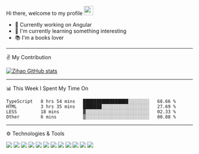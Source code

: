 Hi there, welcome to my profile <img src="https://c.tenor.com/AUHgwWxTw14AAAAi/dm4uz3-foekoe.gif" width="25px" style="max-width:100%;">

<ul>
  <li>🔨 Currently working on Angular</li>
  <li>🌱 I'm currently learning something interesting</li>
  <li>📚 I'm a books lover</li>
</ul> 

---
✌️ My Contribution

[![Zihao GitHub stats](https://github-readme-stats.vercel.app/api?username=Pulsifi-ZiHao&count_private=true&show_icons=true&hide_title=true)](https://github.com/Pulsifi-ZiHao/github-readme-stats)

---
📊 This Week I Spent My Time On

<!--START_SECTION:waka-->

```text
TypeScript   8 hrs 54 mins   █████████████████░░░░░░░░   68.66 %
HTML         3 hrs 35 mins   ███████░░░░░░░░░░░░░░░░░░   27.69 %
LESS         18 mins         ▓░░░░░░░░░░░░░░░░░░░░░░░░   02.33 %
Other        6 mins          ▒░░░░░░░░░░░░░░░░░░░░░░░░   00.88 %
```

<!--END_SECTION:waka-->

---
⚙️ Technologies & Tools

![](https://img.shields.io/badge/OS-Window-informational?style=flat&logo=windows&logoColor=00adef&color=2372a3)
![](https://img.shields.io/badge/OS-Window-informational?style=flat&logo=apple&logoColor=white&color=2372a3)
![](https://img.shields.io/badge/Editor-VSCode-informational?style=flat&logo=visualstudiocode&logoColor=0078d7&color=2372a3)
![](https://img.shields.io/badge/Editor-Intellij-informational?style=flat&logo=intellijidea&logoColor=white&color=2372a3)
![](https://img.shields.io/badge/Code-TypeScript-informational?style=flat&logo=typescript&logoColor=007acc&color=2372a3)
![](https://img.shields.io/badge/Code-JavaScript-informational?style=flat&logo=javascript&logoColor=f0db4f&color=2372a3)
![](https://img.shields.io/badge/Code-HTML5-informational?style=flat&logo=html5&logoColor=e34c26&color=2372a3)
![](https://img.shields.io/badge/Code-Sass-informational?style=flat&logo=sass&logoColor=cc6699&color=2372a3)
![](https://img.shields.io/badge/Code-Angular-informational?style=flat&logo=angular&logoColor=white&color=2372a3)
![](https://img.shields.io/badge/Code-Ionic-informational?style=flat&logo=ionic&logoColor=498AFF&color=2372a3)
![](https://img.shields.io/badge/Code-Flutter-informational?style=flat&logo=flutter&logoColor=white&color=2372a3)
![](https://img.shields.io/badge/Code-GDP-informational?style=flat&logo=googlecloud&logoColor=white&color=2372a3)

<!-- ---
💡 Most Used Language

[![Top Langs](https://github-readme-stats.vercel.app/api/top-langs/?username=Pulsifi-ZiHao&layout=compact&langs_count=8&hide_title=true)](https://github.com/Pulsifi-ZiHao/github-readme-stats)

---
📊 My Weekly Works

[![Zihao's wakatime stats](https://github-readme-stats.vercel.app/api/wakatime?username=zihao&hide_title=true)](https://github.com/Pulsifi-ZiHao/github-readme-stats) -->



